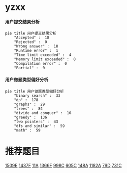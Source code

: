 # yzxx

<!-- tabs:start -->



#### **用户提交结果分析**

```mermaid
pie title 用户提交结果分析
    "Accepted" :  18
    "Rejected" :  0
    "Wrong answer" :  18
    "Runtime error" :  1
    "Time limit exceeded" :  4
    "Memory limit exceeded" :  0
    "Compilation error" :  0
    "Partial" :  0
```

#### **用户做题类型偏好分析**

```mermaid
pie title 用户做题类型偏好分析
    "binary search" :  33
    "dp" :  178
    "graphs" :  29
    "trees" :  84
    "divide and conquer" :  16
    "greedy" :  136
    "two pointers" :  43
    "dfs and similar" :  59
    "math" :  59
```



<!-- tabs:end -->
# 推荐题目
[1509E](https://codeforces.com/contest/1509/problem/E)
[1437F](https://codeforces.com/contest/1437/problem/F)
[11A](https://codeforces.com/contest/11/problem/A)
[1366F](https://codeforces.com/contest/1366/problem/F)
[998C](https://codeforces.com/contest/998/problem/C)
[605C](https://codeforces.com/contest/605/problem/C)
[148A](https://codeforces.com/contest/148/problem/A)
[1182A](https://codeforces.com/contest/1182/problem/A)
[79D](https://codeforces.com/contest/79/problem/D)
[731C](https://codeforces.com/contest/731/problem/C)
